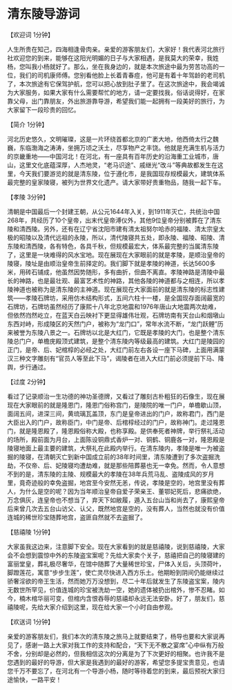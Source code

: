 # 清东陵导游词  
【欢迎词 1分钟】  

人生所贵在知己，四海相逢骨肉亲。亲爱的游客朋友们，大家好！我代表河北旅行社欢迎您的到来，能够在这阳光明媚的日子与大家相遇，是我莫大的荣幸，我姓杨，您叫我小杨就好了。那么，坐在我身边的，就是本次旅途中最为劳苦功高的一位，我们的司机康师傅。您别看他脸上长着青春痘，他可是有着十年驾龄的老司机了，本次旅途有它保驾护航，您可以把心放到肚子里了。在这次旅途中，我会竭诚为大家服务，如果大家有什么需要帮忙的地方，请一定要找我，俗话说得好，在家靠父母，出门靠朋友，外出旅游靠导游，希望我们能一起拥有一段美好的旅行，为大家留下一段珍贵的回忆。  

【简介 1分钟】  

河北历史悠久，文明璀璨，这是一片环绕首都北京的广袤大地，他西倚太行之魏巍，东临渤海之涛涛，坐拥万顷之沃土，尽享物产之丰饶。他就是充满生机与活力的京畿重地——中国河北！在河北，有一座具有百年历史的沿海重工业城市，唐山，这里文化底蕴深厚，人杰地灵，“老马识途”、戚继光“改斗”等典故都发生在这里，今天我们要游览的就是清东陵，位于遵化市，是我国现存规模最大，建筑体系最完整的皇家陵寝，被列为世界文化遗产。请大家带好贵重物品，随我一起下车。  

【孝陵 3分钟】  

清朝是中国最后一个封建王朝，从公元1644年入关，到1911年灭亡，共统治中国268年，共经历了10个皇帝，出末代皇帝溥仪外，其他9位皇帝分别被葬在了清东陵和清西陵。另外，还有在辽宁省沈阳市建有清太祖努尔哈赤的福陵、清太宗皇太极的昭陵以及清代远祖的永陵，所以，清代陵寝共五处，即永陵、福陵、昭陵、清东陵和清西陵，各有特色，各具千秋，但规模最宏大，体系最完整的当属清东陵了，这里是一块难得的风水宝地。现在展现在大家眼前的就是孝陵，是顺治皇帝的陵寝，陵址是由顺治皇帝生前择定的。我们脚下就是孝陵的神道，长达5600多米，用砖石铺成，他虽然因势随形，多有曲折，但曲不离直。孝陵神路是清陵中最长的神路，也是最壮观、最富艺术性的神路，其他各陵的神道都与之相连，所以孝陵神道也被称为是清东陵的主神道。现在展现在大家面前的就是清东陵的标志性建筑——孝陵石牌坊，采用仿木结构形式，五间六柱十一楼，是全国现存面阔最宽的石牌坊，石牌坊虽然经历了康熙十八年北京地震和1976年唐山大地震两次劫难，但依然岿然屹立，在蓝天白云映衬下更显得雄伟壮观，石牌坊南有天台山和烟墩山东西对峙，形成陵区的天然门户，被称为“龙门口”，常年水流不断，“龙门跃鲤”历来被誉为东陵八景之一。石牌坊以北是大红门，它既是孝陵的大门，也是整个清东陵总门户，单檐庑殿顶式建筑，是整个清东陵内等级最高的建筑。大红门是陵园的正门，是帝、后、妃棺椁的必经之处，大红门前左右各设一座下马碑，上面用满蒙汉三种文字雕刻有“官员人等至此下马”，谒陵者在进入大红门前必须提前下马、降舆，步行通过。  

【过度 2分钟】  

看过了记录顺治一生功德的神功圣德牌，又看过了雕刻古朴粗狂的石像生，现在展现在大家眼前的就是隆恩门，隆恩门俗称宫门，是陵院的唯一门户，单檐歇山顶，面阔五间，进深三间，黄琉璃瓦盖顶，东门是皇帝进出的门户，故称君门，西门是大臣出入的门户，故称臣门，中门是帝、后棺椁经过的门户，故称神门。走过隆恩门，就是隆恩殿了，隆恩殿俗称大殿，也称享殿。是供奉死者神牌，举行祭礼活动的场所，殿前面为月台，上面陈设铜鼎式香炉一对、铜鹤、铜鹿各一对，隆恩殿是陵寝地面上最主要的建筑，大祭礼在此殿内举行。在清东陵内，孝陵是唯一为被盗掘的陵寝，在清朝灭亡到新中国成立前的38年时间里，清东陵遭到了多次盗掘洗劫，不仅帝、后、妃陵寝均遭劫难，就是那些陪葬墓也无一幸免。然而，令人意想不到的是，清东陵的主陵、规模最大的孝陵在38年兵荒马乱、盗陵成风的岁月里，竟奇迹般的幸免盗掘，地宫至今安然无恙，传说，孝陵是空的，地宫里没有葬人，为什么是空的呢？因为当年顺治皇帝自爱子荣亲王、董鄂妃死后，悲痛欲绝，万念俱灰，连皇帝也不想当了，弃天下如敝履，遁入五台山当和尚去了，康熙皇帝后来曾几次去五台山访父、认父，既然地宫是空的，没有葬人，当然也就没有价值连城的稀世珍宝随葬地宫，盗匪自然就不去盗掘了。  

【慈禧陵 1分钟】  

大家虽我这边来，注意脚下安全。现在大家看到的就是慈禧陵，说到慈禧陵，大家会不会想到震惊中外的东陵盗宝案呢？先给大家卖个关子，慈禧把自己的陵寝建的富丽堂皇，葬礼极尽奢华，在馆中随葬了大量稀世珍宝，尸体入关后，头顶荷叶，脚蹬莲花，寓意“步步生莲”，使亡灵尽快进入西方乐土。他期盼到阴间仍能继续过骄奢淫欲的帝王生活，然而她万万没想到，尽二十年后就发生了东陵盗宝案，陵内无数世所罕见，价值连城的珍宝被洗劫一空，她的遗体被扔出棺外，惨不忍睹。如今，楠木棺华丽可变，但棺内含恨吞辱的慈禧却永远无法安卧。好了，朋友们，慈禧陵呢，先给大家介绍到这里，现在给大家一个小时自由参观。  

【欢送词 1分钟】  

亲爱的游客朋友们，我们本次的清东陵之旅马上就要结束了，杨导也要和大家说再见了，感谢一路上大家对我工作的支持和配合，“天下无不散之宴席”心中纵有万般不舍，分别却是必然的，但我相信这次的分离是为了下次更好的相聚。也许我不是您遇到的最好的导游，但大家是我遇到的最好的游客，希望您多提宝贵意见，也请您千万不要忘了，在河北有一个导游小杨，随时等待着您的到来，最后预祝大家归途愉快，一路平安！  

